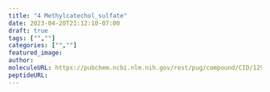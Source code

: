 ```yaml
---
title: "4 Methylcatechol_sulfate"
date: 2023-04-20T21:12:10-07:00
draft: true
tags: ["",""]
categories: ["",""]
featured_image: 
author: 
moleculeURL: https://pubchem.ncbi.nlm.nih.gov/rest/pug/compound/CID/129848880/record/SDF/?record_type=3d&response_type=display
peptideURL:
---
```

